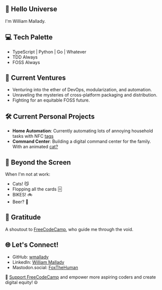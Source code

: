 ##  🌌 Hello Universe

I'm William Mallady.

## 💻 Tech Palette
- TypeScript | Python | Go | Whatever
- TDD Always
- FOSS Always

## 🦊 Current Ventures
- Venturing into the ether of DevOps, modularization, and automation.
- Unraveling the mysteries of cross-platform packaging and distribution.
- Fighting for an equitable FOSS future.

## 🛠️ Current Personal Projects

- **Home Automation**: Currently automating lots of annoying household tasks with NFC [tags](https://github.com/mallady-household)
- **Command Center**: Building a digital command center for the family. With an animated [cat?](https://github.com/mallady-household/command-center) 

## 🧩 Beyond the Screen
When I'm not at work:
- Cats! 😼
- Flopping all the cards 🃟
- BIKES! 🚲
- Beer? 🍻


## 🌟 Gratitude
A shoutout to [FreeCodeCamp](https://www.freecodecamp.org/), who guide me through the void. 

## 🌐 Let's Connect!
- GitHub: [wmallady](https://github.com/wmallady)
- LinkedIn: [William Mallady](https://www.linkedin.com/in/william-mallady-45914816a/)
- Mastodon.social: [FoxTheHuman](https://mastodon.social/@FoxTheHuman)

🚀 [Support FreeCodeCamp](https://www.freecodecamp.org/donate) and empower more aspiring coders and create digital equity! ☮
